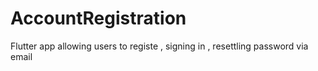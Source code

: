 # AccountRegistration
Flutter app allowing users to registe , signing in , resettling password via email
